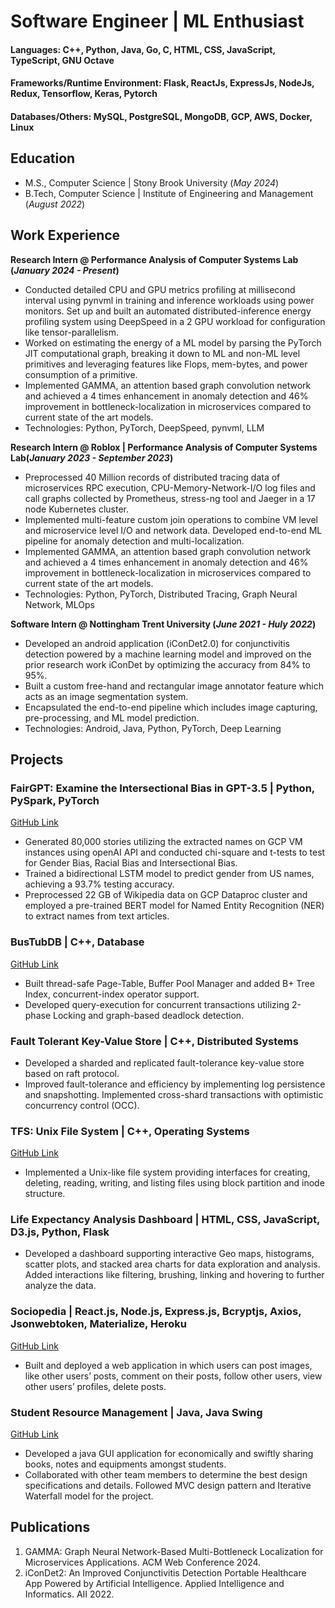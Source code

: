 # Software Engineer | ML Enthusiast 

#### Languages: C++, Python, Java, Go, C, HTML, CSS, JavaScript, TypeScript, GNU Octave
#### Frameworks/Runtime Environment: Flask, ReactJs, ExpressJs, NodeJs, Redux, Tensorflow, Keras, Pytorch
#### Databases/Others:  MySQL, PostgreSQL, MongoDB, GCP, AWS, Docker, Linux

## Education							       		
- M.S., Computer Science	| Stony Brook University (_May 2024_)	 			        		
- B.Tech, Computer Science | Institute of Engineering and Management (_August 2022_)

## Work Experience
**Research Intern @ Performance Analysis of Computer Systems Lab (_January 2024 - Present_)**
- Conducted detailed CPU and GPU metrics profiling at millisecond interval using pynvml in training and inference workloads using power monitors. Set up and built an automated distributed-inference energy profiling system using DeepSpeed in a 2 GPU workload for configuration like tensor-parallelism.
- Worked on estimating the energy of a ML model by parsing the PyTorch JIT computational graph, breaking it down to ML and non-ML level primitives and leveraging features like Flops, mem-bytes, and power consumption of a primitive.
- Implemented GAMMA, an attention based graph convolution network and achieved a 4 times enhancement in anomaly detection and 46% improvement in bottleneck-localization in microservices compared to current state of the art models.
- Technologies: Python, PyTorch, DeepSpeed, pynvml, LLM

**Research Intern @ Roblox | Performance Analysis of Computer Systems Lab(_January 2023 - September 2023_)**
- Preprocessed 40 Million records of distributed tracing data of microservices RPC execution, CPU-Memory-Network-I/O log files and call graphs collected by Prometheus, stress-ng tool and Jaeger in a 17 node Kubernetes cluster.
- Implemented multi-feature custom join operations to combine VM level and microservice level I/O and network data. Developed end-to-end ML pipeline for anomaly detection and multi-localization.
- Implemented GAMMA, an attention based graph convolution network and achieved a 4 times enhancement in anomaly detection and 46% improvement in bottleneck-localization in microservices compared to current state of the art models.
- Technologies: Python, PyTorch, Distributed Tracing, Graph Neural Network, MLOps


**Software Intern @ Nottingham Trent University (_June 2021 - Huly 2022_)**
- Developed an android application (iConDet2.0) for conjunctivitis detection powered by a machine learning model and improved on the prior research work iConDet by optimizing the accuracy from 84% to 95%.
- Built a custom free-hand and rectangular image annotator feature which acts as an image segmentation system.
- Encapsulated the end-to-end pipeline which includes image capturing, pre-processing, and ML model prediction.
- Technologies: Android, Java, Python, PyTorch, Deep Learning

## Projects
### FairGPT: Examine the Intersectional Bias in GPT-3.5 | Python, PySpark, PyTorch
[GitHub Link](https://github.com/mainak9830/FairGPT)

- Generated 80,000 stories utilizing the extracted names on GCP VM instances using openAI API and conducted chi-square and t-tests to test for Gender Bias, Racial Bias and Intersectional Bias.
- Trained a bidirectional LSTM model to predict gender from US names, achieving a 93.7% testing accuracy.
- Preprocessed 22 GB of Wikipedia data on GCP Dataproc cluster and employed a pre-trained BERT model for Named Entity Recognition (NER) to extract names from text articles.

### BusTubDB | C++, Database
[GitHub Link](https://github.com/mainak9830/bustub-20221128-2022fall-Database)

- Built thread-safe Page-Table, Buffer Pool Manager and added B+ Tree Index, concurrent-index operator support.
- Developed query-execution for concurrent transactions utilizing 2-phase Locking and graph-based deadlock detection.

### Fault Tolerant Key-Value Store | C++, Distributed Systems

- Developed a sharded and replicated fault-tolerance key-value store based on raft protocol.
-  Improved fault-tolerance and efficiency by implementing log persistence and snapshotting. Implemented cross-shard transactions with optimistic concurrency control (OCC).

### TFS: Unix File System | C++, Operating Systems
[GitHub Link](https://github.com/mainak9830/Operating-Systems-Project/tree/main/lab3)

- Implemented a Unix-like file system providing interfaces for creating, deleting, reading, writing, and listing files using
block partition and inode structure.

### Life Expectancy Analysis Dashboard | HTML, CSS, JavaScript, D3.js, Python, Flask
- Developed a dashboard supporting interactive Geo maps, histograms, scatter plots, and stacked area charts for data exploration and analysis. Added interactions like filtering, brushing, linking and hovering to further analyze the data.

### Sociopedia | React.js, Node.js, Express.js, Bcryptjs, Axios, Jsonwebtoken, Materialize, Heroku
[GitHub Link](https://github.com/mainak9830/Sociopedia-Project)
- Built and deployed a web application in which users can post images, like other users’ posts, comment on their posts, follow other users, view other users’ profiles, delete posts.

### Student Resource Management | Java, Java Swing
[GitHub Link](https://github.com/mainak9830/Xsociety)
- Developed a java GUI application for economically and swiftly sharing books, notes and equipments amongst students.
- Collaborated with other team members to determine the best design specifications and details. Followed MVC design pattern and Iterative Waterfall model for the project.


## Publications
1. GAMMA: Graph Neural Network-Based Multi-Bottleneck Localization for Microservices Applications. ACM Web Conference 2024.
2. iConDet2: An Improved Conjunctivitis Detection Portable Healthcare App Powered by Artificial Intelligence. Applied Intelligence and Informatics. AII 2022.


